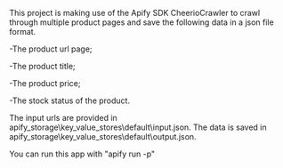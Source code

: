 
This project is making use of the Apify SDK CheerioCrawler to crawl through multiple product pages and save the following data in a json file format.

-The product url page;

-The product title;

-The product price;

-The stock status of the product.

The input urls are provided in apify_storage\key_value_stores\default\input.json.
The data is saved in apify_storage\key_value_stores\default\output.json.

You can run this app with "apify run -p" 
